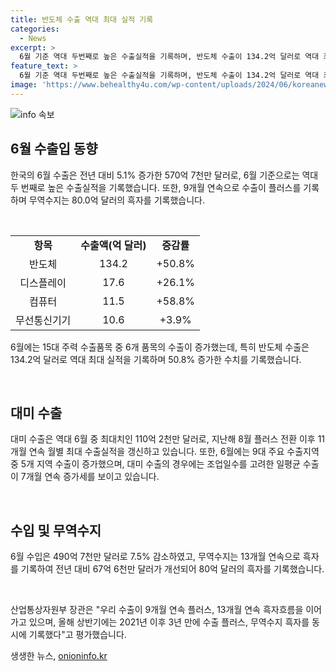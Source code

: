 ```yaml
---
title: 반도체 수출 역대 최대 실적 기록
categories:
  - News
excerpt: >
  6월 기준 역대 두번째로 높은 수출실적을 기록하며, 반도체 수출이 134.2억 달러로 역대 최대치를 기록했다. 미국과 중국 등 9대 주요 수출지역에서의 수출도 증가세를 보이며, 무역수지는 80억 달러 흑자를 기록했다. 이러한 결과로 산업통상자원부 장관은 역대 최대 수출실적을 달성하며 우리 수출이 회복을 넘어 나아가고 있다고 평가했다.
feature_text: >
  6월 기준 역대 두번째로 높은 수출실적을 기록하며, 반도체 수출이 134.2억 달러로 역대 최대치를 기록했다. 미국과 중국 등 9대 주요 수출지역에서의 수출도 증가세를 보이며, 무역수지는 80억 달러 흑자를 기록했다. 이러한 결과로 산업통상자원부 장관은 역대 최대 수출실적을 달성하며 우리 수출이 회복을 넘어 나아가고 있다고 평가했다.
image: 'https://www.behealthy4u.com/wp-content/uploads/2024/06/koreanews.jpg'
---
```


<p><img src="https://www.behealthy4u.com/wp-content/uploads/2024/06/koreanews.jpg" alt="info 속보" /></p>

<h2>6월 수출입 동향</h2>

<p>한국의 6월 수출은 전년 대비 5.1% 증가한 570억 7천만 달러로, 6월 기준으로는 역대 두 번째로 높은 수출실적을 기록했습니다. 또한, 9개월 연속으로 수출이 플러스를 기록하며 무역수지는 80.0억 달러의 흑자를 기록했습니다.</p>

<p data-ke-size="size16">&nbsp;</p>

<table>
<tbody>
<tr>
<td style="text-align: center; height: 17px;"><b>항목</b></td>
<td style="text-align: center; height: 17px;"><b>수출액(억 달러)</b></td>
<td style="text-align: center; height: 17px;"><b>증감률</b></td>
</tr>
<tr>
<td style="text-align: center; height: 17px;">반도체</td>
<td style="text-align: center; height: 17px;">134.2</td>
<td style="text-align: center; height: 17px;">+50.8%</td>
</tr>
<tr>
<td style="text-align: center; height: 17px;">디스플레이</td>
<td style="text-align: center; height: 17px;">17.6</td>
<td style="text-align: center; height: 17px;">+26.1%</td>
</tr>
<tr>
<td style="text-align: center; height: 17px;">컴퓨터</td>
<td style="text-align: center; height: 17px;">11.5</td>
<td style="text-align: center; height: 17px;">+58.8%</td>
</tr>
<tr>
<td style="text-align: center; height: 17px;">무선통신기기</td>
<td style="text-align: center; height: 17px;">10.6</td>
<td style="text-align: center; height: 17px;">+3.9%</td>
</tr>
</tbody>
</table>

<p>6월에는 15대 주력 수출품목 중 6개 품목의 수출이 증가했는데, 특히 반도체 수출은 134.2억 달러로 역대 최대 실적을 기록하며 50.8% 증가한 수치를 기록했습니다.</p>

<p data-ke-size="size16">&nbsp;</p>

<h2>대미 수출</h2>

<p>대미 수출은 역대 6월 중 최대치인 110억 2천만 달러로, 지난해 8월 플러스 전환 이후 11개월 연속 월별 최대 수출실적을 갱신하고 있습니다. 또한, 6월에는 9대 주요 수출지역 중 5개 지역 수출이 증가했으며, 대미 수출의 경우에는 조업일수를 고려한 일평균 수출이 7개월 연속 증가세를 보이고 있습니다.</p>

<p data-ke-size="size16">&nbsp;</p>

<h2>수입 및 무역수지</h2>

<p>6월 수입은 490억 7천만 달러로 7.5% 감소하였고, 무역수지는 13개월 연속으로 흑자를 기록하여 전년 대비 67억 6천만 달러가 개선되어 80억 달러의 흑자를 기록했습니다.</p>

<p data-ke-size="size16">&nbsp;</p>

<p>산업통상자원부 장관은 "우리 수출이 9개월 연속 플러스, 13개월 연속 흑자흐름을 이어가고 있으며, 올해 상반기에는 2021년 이후 3년 만에 수출 플러스, 무역수지 흑자를 동시에 기록했다"고 평가했습니다.</p>
생생한 뉴스, <a href="https://onioninfo.kr" rel="dofollow">onioninfo.kr</a>


